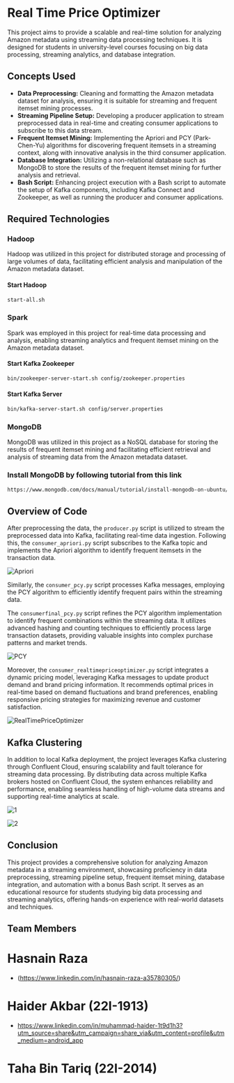 
# Real Time Price Optimizer 

This project aims to provide a scalable and real-time solution for analyzing Amazon metadata using streaming data processing techniques. It is designed for students in university-level courses focusing on big data processing, streaming analytics, and database integration.

## Concepts Used

- **Data Preprocessing:** Cleaning and formatting the Amazon metadata dataset for analysis, ensuring it is suitable for streaming and frequent itemset mining processes.
- **Streaming Pipeline Setup:** Developing a producer application to stream preprocessed data in real-time and creating consumer applications to subscribe to this data stream.
- **Frequent Itemset Mining:** Implementing the Apriori and PCY (Park-Chen-Yu) algorithms for discovering frequent itemsets in a streaming context, along with innovative analysis in the third consumer application.
- **Database Integration:** Utilizing a non-relational database such as MongoDB to store the results of the frequent itemset mining for further analysis and retrieval.
- **Bash Script:** Enhancing project execution with a Bash script to automate the setup of Kafka components, including Kafka Connect and Zookeeper, as well as running the producer and consumer applications.

## Required Technologies


### Hadoop
Hadoop was utilized in this project for distributed storage and processing of large volumes of data, facilitating efficient analysis and manipulation of the Amazon metadata dataset.

#### Start Hadoop
```bash
start-all.sh
```

### Spark

Spark was employed in this project for real-time data processing and analysis, enabling streaming analytics and frequent itemset mining on the Amazon metadata dataset.

#### Start Kafka Zookeeper
```bash
bin/zookeeper-server-start.sh config/zookeeper.properties
```

#### Start Kafka Server
```bash
bin/kafka-server-start.sh config/server.properties
```

### MongoDB
MongoDB was utilized in this project as a NoSQL database for storing the results of frequent itemset mining and facilitating efficient retrieval and analysis of streaming data from the Amazon metadata dataset.

### Install MongoDB by following tutorial from this link
```bash
https://www.mongodb.com/docs/manual/tutorial/install-mongodb-on-ubuntu/
```

## Overview of Code


After preprocessing the data, the `producer.py` script is utilized to stream the preprocessed data into Kafka, facilitating real-time data ingestion. Following this, the `consumer_apriori.py` script subscribes to the Kafka topic and implements the Apriori algorithm to identify frequent itemsets in the transaction data. 

![Apriori](https://github.com/tahabintariq/i222014_i221996_i221913_BDA-Assignment-3/assets/110919745/3dc77187-988e-4376-8b7c-246b470c8806)

Similarly, the `consumer_pcy.py` script processes Kafka messages, employing the PCY algorithm to efficiently identify frequent pairs within the streaming data.

The `consumerfinal_pcy.py` script refines the PCY algorithm implementation to identify frequent combinations within the streaming data. It utilizes advanced hashing and counting techniques to efficiently process large transaction datasets, providing valuable insights into complex purchase patterns and market trends.

![PCY](https://github.com/tahabintariq/i222014_i221996_i221913_BDA-Assignment-3/assets/110919745/d6f6eb14-8477-43e0-9bb1-6778e06fae30)

Moreover, the `consumer_realtimepriceoptimizer.py` script integrates a dynamic pricing model, leveraging Kafka messages to update product demand and brand pricing information. It recommends optimal prices in real-time based on demand fluctuations and brand preferences, enabling responsive pricing strategies for maximizing revenue and customer satisfaction.

![RealTimePriceOptimizer](https://github.com/tahabintariq/i222014_i221996_i221913_BDA-Assignment-3/assets/110919745/eaa34b10-dd9e-4de4-9109-13ab249e7fdb)


## Kafka Clustering

In addition to local Kafka deployment, the project leverages Kafka clustering through Confluent Cloud, ensuring scalability and fault tolerance for streaming data processing. By distributing data across multiple Kafka brokers hosted on Confluent Cloud, the system enhances reliability and performance, enabling seamless handling of high-volume data streams and supporting real-time analytics at scale.

![1](https://github.com/tahabintariq/i222014_i221996_i221913_BDA-Assignment-3/assets/110919745/da682420-5b8c-4d19-830f-78028f171074)

![2](https://github.com/tahabintariq/i222014_i221996_i221913_BDA-Assignment-3/assets/110919745/e92d9c16-3220-4ab0-9661-c73db73cdd85)

## Conclusion

This project provides a comprehensive solution for analyzing Amazon metadata in a streaming environment, showcasing proficiency in data preprocessing, streaming pipeline setup, frequent itemset mining, database integration, and automation with a bonus Bash script. It serves as an educational resource for students studying big data processing and streaming analytics, offering hands-on experience with real-world datasets and techniques.

## Team Members
# Hasnain Raza
- (https://www.linkedin.com/in/hasnain-raza-a35780305/)
# Haider Akbar (22I-1913)
- https://www.linkedin.com/in/muhammad-haider-1t9d1h3?utm_source=share&utm_campaign=share_via&utm_content=profile&utm_medium=android_app
# Taha Bin Tariq (22I-2014)
 
 





